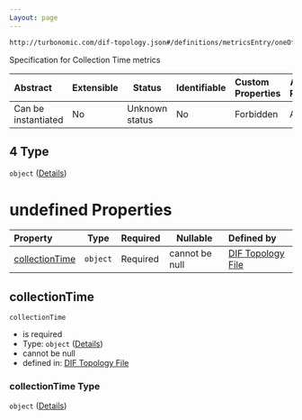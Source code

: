 ```yaml
---
Layout: page
---
```

```txt
http://turbonomic.com/dif-topology.json#/definitions/metricsEntry/oneOf/4
```

Specification for Collection Time metrics


| Abstract            | Extensible | Status         | Identifiable | Custom Properties | Additional Properties | Access Restrictions | Defined In                                                                                   |
| :------------------ | ---------- | -------------- | ------------ | :---------------- | --------------------- | ------------------- | -------------------------------------------------------------------------------------------- |
| Can be instantiated | No         | Unknown status | No           | Forbidden         | Allowed               | none                | [dif-total-schema.schema.json\*](../out/dif-total-schema.schema.json "open original schema") |

## 4 Type

`object` ([Details](dif-total-schema-definitions-_collectiontime.md))

# undefined Properties

| Property                          | Type     | Required | Nullable       | Defined by                                                                                                                                                              |
| :-------------------------------- | -------- | -------- | -------------- | :---------------------------------------------------------------------------------------------------------------------------------------------------------------------- |
| [collectionTime](#collectionTime) | `object` | Required | cannot be null | [DIF Topology File](dif-total-schema-definitions-metricvalue.md "http&#x3A;//turbonomic.com/dif-topology.json#/definitions/\_collectionTime/properties/collectionTime") |

## collectionTime




`collectionTime`

-   is required
-   Type: `object` ([Details](dif-total-schema-definitions-metricvalue.md))
-   cannot be null
-   defined in: [DIF Topology File](dif-total-schema-definitions-metricvalue.md "http&#x3A;//turbonomic.com/dif-topology.json#/definitions/\_collectionTime/properties/collectionTime")

### collectionTime Type

`object` ([Details](dif-total-schema-definitions-metricvalue.md))
